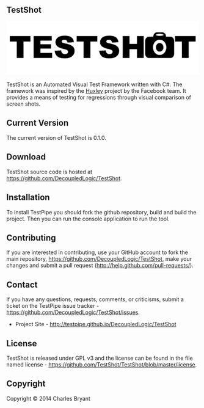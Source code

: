 TestShot
--------

![TestShot Logo](https://github.com/DecoupledLogic/TestShot/blob/master/creative/logo/logo.png?raw=true)

TestShot is an Automated Visual Test Framework written with C#. The framework was inspired by the [Huxley](https://github.com/facebook/huxley) project by the Facebook team. It provides a means of testing for regressions through visual comparison of screen shots.

Current Version
---------------

The current version of TestShot is 0.1.0. 

Download
--------

TestShot source code is hosted at https://github.com/DecoupledLogic/TestShot. 


Installation
------------

To install TestPipe you should fork the github repository, build and build the project. Then you can run the console application to run the tool.

Contributing
------------

If you are interested in contributing, use your GitHub account to fork the main repository, https://github.com/DecoupledLogic/TestShot, make your changes and 
submit a pull request (http://help.github.com/pull-requests/). 

Contact
-------

If you have any questions, requests, comments, or criticisms, submit a ticket on 
the TestPipe issue tracker - https://github.com/DecoupledLogic/TestShot/issues.

* Project Site -  http://testpipe.github.io/DecoupledLogic/TestShot

License
-------

TestShot is released under GPL v3 and the license can be found in the file named
license - https://github.com/TestShot/TestShot/blob/master/license.

Copyright
---------

Copyright © 2014 Charles Bryant
